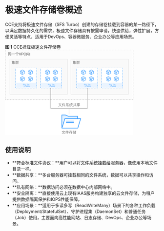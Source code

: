 # 极速文件存储卷概述<a name="cce_01_0270"></a>

CCE支持将极速文件存储（SFS Turbo）创建的存储卷挂载到容器的某一路径下，以满足数据持久化的需求，极速文件存储具有按需申请，快速供给，弹性扩展，方便灵活等特点，适用于DevOps、容器微服务、企业办公等应用场景。

**图 1**  CCE挂载极速文件存储卷<a name="fig1837231912417"></a>  
![](figures/CCE挂载极速文件存储卷.png "CCE挂载极速文件存储卷")

## 使用说明<a name="section16125104115411"></a>

-   **符合标准文件协议：**用户可以将文件系统挂载给服务器，像使用本地文件目录一样。
-   **数据共享：**多台服务器可挂载相同的文件系统，数据可以共享操作和访问。
-   **私有网络：**数据访问必须在数据中心内部网络中。
-   **安全隔离：**直接使用云上现有IAAS服务构建独享的云文件存储，为租户提供数据隔离保护和IOPS性能保障。
-   **应用场景：**适用于多读多写（ReadWriteMany）场景下的各种工作负载（Deployment/StatefulSet）、守护进程集（DaemonSet）和普通任务（Job）使用，主要面向高性能网站、日志存储、DevOps、企业办公等场景。

